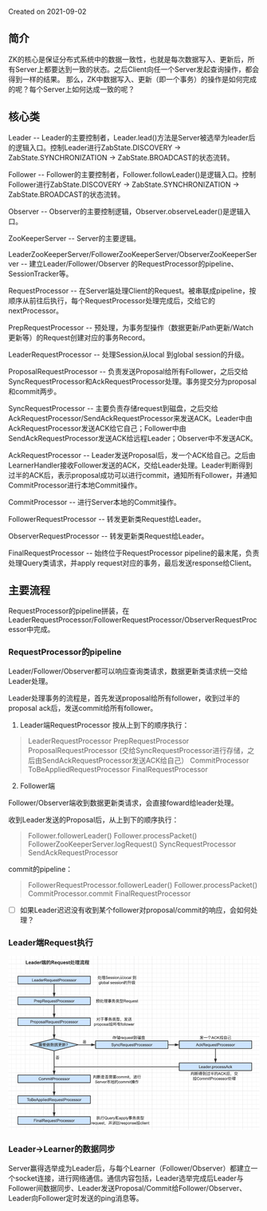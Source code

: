 Created on 2021-09-02

## 简介
ZK的核心是保证分布式系统中的数据一致性，也就是每次数据写入、更新后，所有Server上都要达到一致的状态。之后Client向任一个Server发起查询操作，都会得到一样的结果。
那么，ZK中数据写入、更新（即一个事务）的操作是如何完成的呢？每个Server上如何达成一致的呢？

## 核心类

Leader -- Leader的主要控制者，Leader.lead()方法是Server被选举为leader后的逻辑入口。控制Leader进行ZabState.DISCOVERY -> ZabState.SYNCHRONIZATION -> ZabState.BROADCAST的状态流转。

Follower -- Follower的主要控制者，Follower.followLeader()是逻辑入口。控制Follower进行ZabState.DISCOVERY -> ZabState.SYNCHRONIZATION -> ZabState.BROADCAST的状态流转。

Observer -- Observer的主要控制逻辑，Observer.observeLeader()是逻辑入口。

ZooKeeperServer -- Server的主要逻辑。

LeaderZooKeeperServer/FollowerZooKeeperServer/ObserverZooKeeperServer -- 建立Leader/Follower/Observer 的RequestProcessor的pipeline、SessionTracker等。

RequestProcessor -- 在Server端处理Client的Request。被串联成pipeline，按顺序从前往后执行，每个RequestProcessor处理完成后，交给它的nextProcessor。

PrepRequestProcessor -- 预处理，为事务型操作（数据更新/Path更新/Watch更新等）的Request创建对应的事务Record。

LeaderRequestProcessor -- 处理Session从local 到global session的升级。

ProposalRequestProcessor -- 负责发送Proposal给所有Follower，之后交给SyncRequestProcessor和AckRequestProcessor处理。事务提交分为proposal和commit两步。

SyncRequestProcessor -- 主要负责存储request到磁盘，之后交给AckRequestProcessor/SendAckRequestProcessor来发送ACK。Leader中由AckRequestProcessor发送ACK给它自己；Follower中由SendAckRequestProcessor发送ACK给远程Leader；Observer中不发送ACK。

AckRequestProcessor -- Leader发送Proposal后，发一个ACK给自己。之后由LearnerHandler接收Follower发送的ACK，交给Leader处理。Leader判断得到过半的ACK后，表示proposal成功可以进行commit，通知所有Follower，并通知CommitProcessor进行本地Commit操作。

CommitProcessor -- 进行Server本地的Commit操作。

FollowerRequestProcessor -- 转发更新类Request给Leader。

ObserverRequestProcessor -- 转发更新类Request给Leader。

FinalRequestProcessor -- 始终位于RequestProcessor pipeline的最末尾，负责处理Query类请求，并apply request对应的事务，最后发送response给Client。


## 主要流程

RequestProcessor的pipeline拼装，在LeaderRequestProcessor/FollowerRequestProcessor/ObserverRequestProcessor中完成。

### RequestProcessor的pipeline

Leader/Follower/Observer都可以响应查询类请求，数据更新类请求统一交给Leader处理。

Leader处理事务的流程是，首先发送proposal给所有follower，收到过半的proposal ack后，发送commit给所有follower。

1. Leader端RequestProcessor 按从上到下的顺序执行：

> LeaderRequestProcessor
> PrepRequestProcessor
> ProposalRequestProcessor (交给SyncRequestProcessor进行存储，之后由SendAckRequestProcessor发送ACK给自己）
> CommitProcessor
> ToBeAppliedRequestProcessor
> FinalRequestProcessor

2. Follower端

Follower/Observer端收到数据更新类请求，会直接foward给leader处理。

收到Leader发送的Proposal后，从上到下的顺序执行：
> Follower.followerLeader()
> Follower.processPacket()
> FollowerZooKeeperServer.logRequest()
> SyncRequestProcessor
> SendAckRequestProcessor

commit的pipeline：
> FollowerRequestProcessor.followerLeader()
> Follower.processPacket()
> CommitProcessor.commit
> FinalRequestProcessor

* [ ] 如果Leader迟迟没有收到某个follower对proposal/commit的响应，会如何处理？

### Leader端Request执行

![](https://raw.githubusercontent.com/rainsbaby/notebook/master/imgs/zk/zk_request_handle_flow.png)

### Leader->Learner的数据同步

Server赢得选举成为Leader后，与每个Learner（Follower/Observer）都建立一个socket连接，进行网络通信。通信内容包括，Leader选举完成后Leader与Follower间数据同步、Leader发送Proposal/Commit给Follower/Observer、Leader向Follower定时发送的ping消息等。




